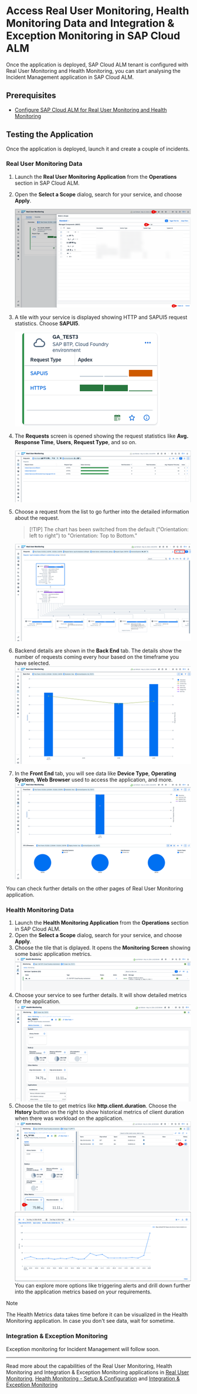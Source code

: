 # Access Real User Monitoring, Health Monitoring Data and Integration & Exception Monitoring in SAP Cloud ALM 
Once the application is deployed, SAP Cloud ALM tenant is configured with Real User Monitoring and Health Monitoring, you can start analysing the Incident Management application in SAP Cloud ALM.

## Prerequisites
- [Configure SAP Cloud ALM for Real User Monitoring and Health Monitoring](./configure-sap-cloud-alm.md)

## Testing the Application
Once the application is deployed, launch it and create a couple of incidents. 

### Real User Monitoring Data
1. Launch the **Real User Monitoring Application** from the **Operations** section in SAP Cloud ALM.
2. Open the **Select a Scope** dialog, search for your service, and choose **Apply**.

   <img src="./images-sap-cloud-alm/rum-scopescelector.png"/>

3. A tile with your service is displayed showing HTTP and SAPUI5 request statistics. Choose **SAPUI5**.

   <img src="./images-sap-cloud-alm/rum-screen0.png"/>

4. The **Requests** screen is opened showing the request statistics like **Avg. Response Time**, **Users**, **Request Type**, and so on.

   <img src="./images-sap-cloud-alm/rum-screen1.png"/>   

5. Choose a request from the list to go further into the detailed information about the request. 
   >[!TIP] The chart has been switched from the default ("Orientation: left to right") to "Orientation: Top to Bottom."

   <img src="./images-sap-cloud-alm/rum-request-breakdown.png"/>
6. Backend details are shown in the **Back End** tab. The details show the number of requests coming every hour based on the timeframe you have selected.
   <img src="./images-sap-cloud-alm/rum-screen3.png"/>

7. In the **Front End** tab, you will see data like **Device Type**, **Operating System**, **Web Browser** used to access the application, and more.
   <img src="./images-sap-cloud-alm/rum-screen4.png"/> 

You can check further details on the other pages of Real User Monitoring application.

### Health Monitoring Data
1. Launch the **Health Monitoring Application** from the **Operations** section in SAP Cloud ALM.
2. Open the **Select a Scope** dialog, search for your service, and choose **Apply**.
3. Choose the tile that is diplayed. It opens the **Monitoring Screen** showing some basic application metrics.
   <img scr="./images-sap-cloud-alm/hm-1.png" />
   <img src="./images-sap-cloud-alm/hm2.png"/>
4. Choose your service to see further details. It will show detailed metrics for the application. 
   <img src="./images-sap-cloud-alm/hm3.png"/>
5. Choose the tile to get metrics like **http.client.duration**. Choose the **Hstory** button on the right to show historical metrics of client duration when there was workload on the application.
   <img src="./images-sap-cloud-alm/hm5.png"/>
   <img src="./images-sap-cloud-alm/hm4.png"/>
You can explore more options like triggering alerts and drill down further into the application metrics based on your requirements. 

>[!NOTE]
>The Health Metrics data takes time before it can be visualized in the Health Monitoring application. In case you don't see data, wait for sometime.

### Integration & Exception Monitoring

Exception monitoring for Incident Management will follow soon.


----

Read more about the capabilities of the Real User Monitoring, Health Monitoring and Integration & Exception Monitoring
applications in [Real User Monitoring](https://support.sap.com/en/alm/sap-cloud-alm/operations/expert-portal/real-user-monitoring.html),  [Health Monitoring - Setup & Configuration](https://support.sap.com/en/alm/sap-cloud-alm/operations/expert-portal/health-monitoring/health-monitoring-setup-configuration.html) and [Integration & Exception Monitoring](https://support.sap.com/en/alm/sap-cloud-alm/operations/expert-portal/integration-monitoring.html)
